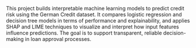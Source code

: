 This project builds interpretable machine learning models to predict credit risk using the German Credit dataset. It compares logistic regression and decision tree models in terms of performance and explainability, and applies SHAP and LIME techniques to visualize and interpret how input features influence predictions. The goal is to support transparent, reliable decision-making in loan approval processes.
